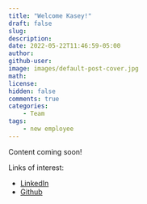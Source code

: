 ```yaml
---
title: "Welcome Kasey!"
draft: false
slug:
description:
date: 2022-05-22T11:46:59-05:00
author:
github-user:
image: images/default-post-cover.jpg
math:
license:
hidden: false
comments: true
categories:
    - Team
tags:
    - new employee
---
```

Content coming soon!

Links of interest:

* [LinkedIn](https://www.linkedin.com/in/kasey-klipsch-003679240/)
* [Github](https://github.com/kklipsch)
